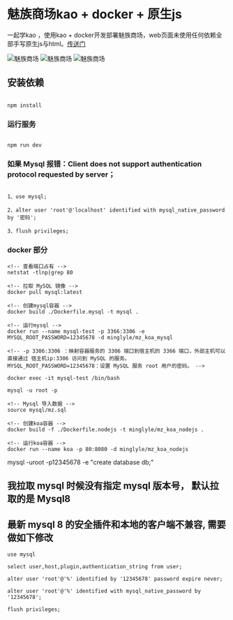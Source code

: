 # 魅族商场kao + docker + 原生js



一起学kao ，使用kao + docker开发部署魅族商场，web页面未使用任何依赖全部手写原生js与html。[传送门](http://8.129.114.82) 


![魅族商场](./meizu.gif)
![魅族商场](./meizu2.gif)
![魅族商场](./meizu3.gif)

## 安装依赖

```

npm install

```

### 运行服务

```

npm run dev

```

### 如果 Mysql 报错：Client does not support authentication protocol requested by server；

```

1、use mysql;

2、alter user 'root'@'localhost' identified with mysql_native_password by '密码';

3、flush privileges;

```

### docker 部分

```
<!-- 查看端口占有 -->
netstat -tlnp|grep 80

<!-- 拉取 MySQL 镜像 -->
docker pull mysql:latest

<!-- 创建mysql容器 -->
docker build ./Dockerfile.mysql -t mysql .

<!-- 运行mysql -->
docker run --name mysql-test -p 3366:3306 -e MYSQL_ROOT_PASSWORD=12345678 -d minglyle/mz_koa_mysql

<!-- -p 3306:3306 ：映射容器服务的 3306 端口到宿主机的 3366 端口，外部主机可以直接通过 宿主机ip:3306 访问到 MySQL 的服务。
MYSQL_ROOT_PASSWORD=12345678：设置 MySQL 服务 root 用户的密码。 -->

docker exec -it mysql-test /bin/bash

mysql -u root -p

<!-- Mysql 导入数据 -->
source mysql/mz.sql

<!-- 创建koa容器 -->
docker build -f ./Dockerfile.nodejs -t minglyle/mz_koa_nodejs .

<!-- 运行koa容器 -->
docker run --name koa -p 80:8080 -d minglyle/mz_koa_nodejs

```

mysql -uroot -p12345678 -e "create database db;"

## 我拉取 mysql 时候没有指定 mysql 版本号， 默认拉取的是 Mysql8

## 最新 mysql 8 的安全插件和本地的客户端不兼容, 需要做如下修改

```
use mysql

select user,host,plugin,authentication_string from user;

alter user 'root'@'%' identified by '12345678' password expire never;

alter user 'root'@'%' identified with mysql_native_password by '12345678';

flush privileges;

```
